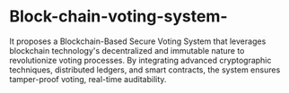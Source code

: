 # Block-chain-voting-system-
It proposes a Blockchain-Based Secure Voting System that leverages blockchain technology's decentralized and immutable nature to revolutionize voting processes. By integrating advanced cryptographic techniques, distributed ledgers, and smart contracts, the system ensures tamper-proof voting, real-time auditability.
